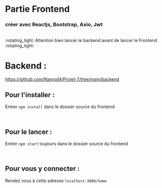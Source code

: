 # Partie Frontend

### créer avec Reactjs, Bootstrap, Axio, Jwt
<br />
:rotating_light: Attention bien lancer le backend avant de lancer le Frontend :rotating_light:

# Backend : 
https://github.com/Nayrod4/Projet-7/tree/main/backend
<br />

## Pour l'installer :

Entrer `npm install` dans le dossier source du frontend

<br />

## Pour le lancer :

Entrer `npm start` toujours dans le dossier source du frontend

<br />

## Pour vous y connecter :

Rendez vous à cette adresse `localhost:3000/home`